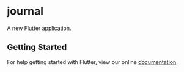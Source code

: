 # journal

A new Flutter application.

## Getting Started

For help getting started with Flutter, view our online
[documentation](https://flutter.io/).
